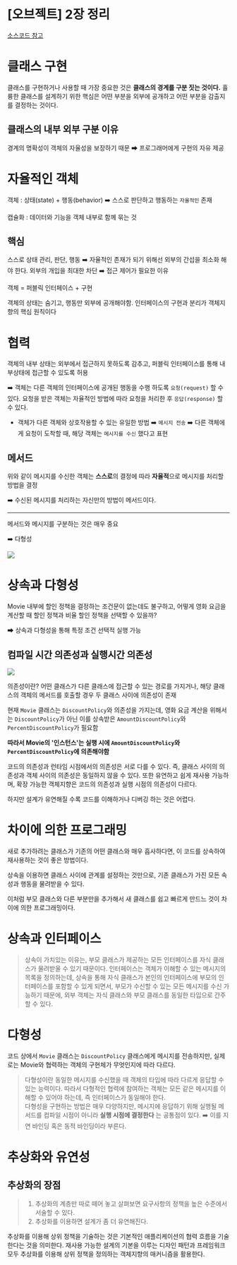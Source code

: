 # [오브젝트] 2장 정리 

[소스코드 참고](https://github.com/2yeseul/object-practice/tree/master/src/ch02)

# 클래스 구현 
클래스를 구현하거나 사용할 때 가장 중요한 것은 **클래스의 경계를 구분 짓는 것이다.**
휼륭한 클래스를 설계하기 위한 핵심은 어떤 부분을 외부에 공개하고 어떤 부분을 감출지를 결정하는 것이다.

## 클래스의 내부 외부 구분 이유
경계의 명확성이 객체의 자율성을 보장하기 때문 ➡ 프로그래머에게 구현의 자유 제공 

# 자율적인 객체
객체 : 상태(state) + 행동(behavior) ➡️ 스스로 판단하고 행동하는 `자율적인` 존재

캡슐화 : 데이터와 기능을 객체 내부로 함께 묶는 것 

## 핵심
스스로 상태 관리, 판단, 행동 ➡️ 자율적인 존재가 되기 위해선 외부의 간섭을 최소화 해야 한다. 외부의 개입을 최대한 차단 ➡️ 접근 제어가 필요한 이유

객체 = 퍼블릭 인터페이스 + 구현

객체의 상태는 숨기고, 행동만 외부에 공개해야함. 인터페이스의 구현과 분리가 객체지향의 핵심 원칙이다

# 협력
객체의 내부 상태는 외부에서 접근하지 못하도록 감추고, 퍼블릭 인터페이스를 통해 내부상태에 접근할 수 있도록 허용

➡️ 객체는 다른 객체의 인터페이스에 공개된 행동을 수행 하도록 `요청(request)` 할 수 있다. 요청을 받은 객체는 자율적인 방법에 따라 요청을 처리한 후 `응답(response)` 할 수 있다.

- 객체가 다른 객체와 상호작용할 수 있는 유일한 방법 ➡️ `메시지 전송` ➡️ 다른 객체에게 요청이 도착할 때, 해당 객체는 `메시지를 수신` 했다고 표현

## 메서드
위와 같이 메시지를 수신한 객체는 **스스로**의 결정에 따라 **자율적**으로 메시지를 처리할 방법을 결정

➡️ 수신된 메시지를 처리하는 자신만의 방법이 메서드이다.

---

메서드와 메시지를 구분하는 것은 매우 중요

➡️ 다형성

![](https://media.vlpt.us/images/2yeseul/post/ae4b5a49-0b23-43f7-8028-a46da12adb48/%E1%84%89%E1%85%B3%E1%84%8F%E1%85%B3%E1%84%85%E1%85%B5%E1%86%AB%E1%84%89%E1%85%A3%E1%86%BA%202021-10-10%20%E1%84%8B%E1%85%A9%E1%84%92%E1%85%AE%209.55.30.png)

# 상속과 다형성
Movie 내부에 할인 정책을 결정하는 조건문이 없는데도 불구하고, 어떻게 영화 요금을 계산할 때 할인 정책과 비율 할인 정책을 선택할 수 있을까?

➡ 상속과 다형성을 통해 특정 조건 선택적 실행 가능 

## 컴파일 시간 의존성과 실행시간 의존성

![](https://media.vlpt.us/images/2yeseul/post/15913159-3d8a-47d7-be1e-6bc1a2e1b03e/IMG_3074.JPG)

의존성이란? 어떤 클래스가 다른 클래스에 접근할 수 있는 경로를 가지거나, 해당 클래스의 객체의 메서드를 호출할 경우 두 클래스 사이에 의존성이 존재

현재 `Movie` 클래스는 `DiscountPolicy`와 의존성을 가지는데, 영화 요금 계산을 위해서는 `DiscountPolicy`가 아닌 이를 상속받은 `AmountDiscountPolicy`와 `PercentDiscountPolicy`가 필요함

**따라서 Movie의 '인스턴스'는 실행 시에 `AmountDiscountPolicy`와 `PercentDiscountPolicy`에 의존해야함**

코드의 의존성과 런타임 시점에서의 의존성은 서로 다를 수 있다. 즉, 클래스 사이의 의존성과 객체 사이의 의존성은 동일하지 않을 수 있다. 또한 유연하고 쉽게 재사용 가능하며, 확장 가능한 객체지향은 코드의 의존성과 실행 시점의 의존성이 다르다.

하지만 설계가 유연해질 수록 코드를 이해하거나 디버깅 하는 것은 어렵다. 

# 차이에 의한 프로그래밍
새로 추가하려는 클래스가 기존의 어떤 클래스와 매우 흡사하다면, 이 코드를 상속하여 재사용하는 것이 좋은 방법이다. 

상속을 이용하면 클래스 사이에 관계를 설정하는 것만으로, 기존 클래스가 가진 모든 속성과 행동을 물려받을 수 있다.

이처럼 부모 클래스와 다른 부분만을 추가해서 새 클래스를 쉽고 빠르게 만드느 것이 차이에 의한 프로그래밍이다.

# 상속과 인터페이스
> 상속이 가치있는 이유는, 부모 클래스가 제공하는 모든 인터페이스를 자식 클래스가 물려받울 수 있기 때문이다. 인터페이스는 객체가 이해할 수 있는 메시지의 목록을 정의하는데, 상속을 통해 자식 클래스가 본인의 인터페이스에 부모의 인터페이스를 포함할 수 있게 되면서, 부모가 수신할 수 있는 모든 메시지를 수신 가능하기 때문에, 외부 객체는 자식 클래스와 부모 클래스를 동일한 타입으로 간주할 수 있다.

# 다형성
코드 상에서 `Movie` 클래스는 `DiscountPolicy` 클래스에게 메시지를 전송하지만, 실제로는 Movie와 협력하는 객체의 구현체가 무엇인지에 따라 다르다. 

> 다형성이란 동일한 메시지를 수신했을 때 객체의 타입에 따라 다르게 응답할 수 있는 능력이다. 따라서 다형적인 협력에 참여하는 객체는 모든 같은 메시지를 이해할 수 있어야 하는데, 즉 인터페이스가 동일해야 한다.  
다형성을 구현하는 방법은 매우 다양하지만, 메시지에 응답하기 위해 실행될 메서드를 컴파일 시점이 아니라 **실행 시점에 결정한다** 는 공통점이 있다. ➡️ 이를 지연 바인딩 혹은 동적 바인딩이라 부른다.

# 추상화와 유연성
## 추상화의 장점
> 1. 추상화의 계층만 따로 떼어 놓고 살펴보면 요구사항의 정책을 높은 수준에서 서술할 수 있다.
> 2. 추상화를 이용하면 설계가 좀 더 유연해진다.

추상화를 이용해 상위 정책을 기술하는 것은 기본적인 애플리케이션의 협력 흐름을 기술한다는 것을 의미한다. 재사용 가능한 설계의 기본을 이루는 디자인 패턴과 프레임워크 모두 추상화를 이용해 상위 정책을 정의하는 객체지향의 매커니즘을 활용한다.



